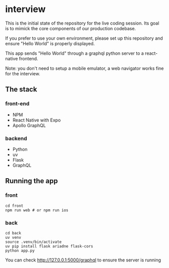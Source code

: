 # interview

This is the initial state of the repository for the live coding session.
Its goal is to mimick the core components of our production codebase.

If you prefer to use your own environment, please set up this repository and ensure "Hello World" is properly displayed.

This app sends "Hello World" through a graphql python server to a react-native frontend.

Note: you don't need to setup a mobile emulator, a web navigator works fine for the interview.

## The stack

### front-end

* NPM
* React Native with Expo
* Apollo GraphQL

### backend

* Python
* uv
* Flask
* GraphQL


## Running the app

### front
```
cd front
npm run web # or npm run ios
```

### back

```
cd back
uv venv
source .venv/bin/activate
uv pip install flask ariadne flask-cors
python app.py
```

You can check http://127.0.0.1:5000/graphql to ensure the server is running
